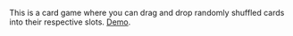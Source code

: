This is a card game where you can drag and drop randomly shuffled cards into their respective slots. [Demo](http://cardgame.iamroy.in/).


